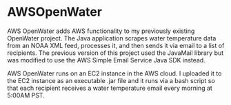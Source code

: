 # AWSOpenWater
AWS OpenWater adds AWS functionality to my previously existing OpenWater project. The Java application scrapes water temperature data from an NOAA XML feed, processes it, and then sends it via email to a list of recipients. The previous version of this project used the JavaMail library but was modified to use the AWS Simple Email Service Java SDK instead.

AWS OpenWater runs on an EC2 instance in the AWS cloud. I uploaded it to the EC2 instance as an executable .jar file and it runs via a bash script so that each recipient receives a water temperature email every morning at 5:00AM PST.
